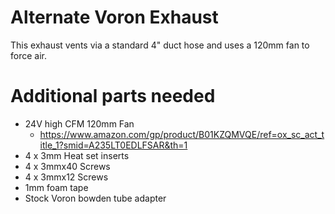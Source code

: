 # Alternate Voron Exhaust

This exhaust vents via a standard 4" duct hose and uses a 120mm fan to force air.

# Additional parts needed

- 24V high CFM 120mm Fan
  - https://www.amazon.com/gp/product/B01KZQMVQE/ref=ox_sc_act_title_1?smid=A235LT0EDLFSAR&th=1
- 4 x 3mm Heat set inserts
- 4 x 3mmx40 Screws
- 4 x 3mmx12 Screws
- 1mm foam tape
- Stock Voron bowden tube adapter

